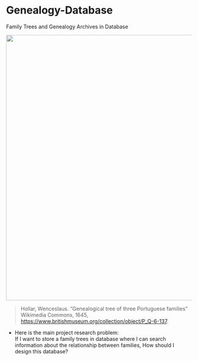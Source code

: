 # Genealogy-Database
Family Trees and Genealogy Archives in Database <br/>

<img src="https://upload.wikimedia.org/wikipedia/commons/2/2f/Wenceslaus_Hollar%2C_Jacob_van_Werden_-_Genealogical_tree_of_three_Portuguese_families.jpg" width="720">

> Hollar, Wenceslaus. “Genealogical tree of three Portuguese families” Wikimedia Commons, 1645, https://www.britishmuseum.org/collection/object/P_Q-6-137.

- Here is the main project research problem: <br/>
If I want to store a family trees in database where I can search information about the relationship between families, How should I design this database?
